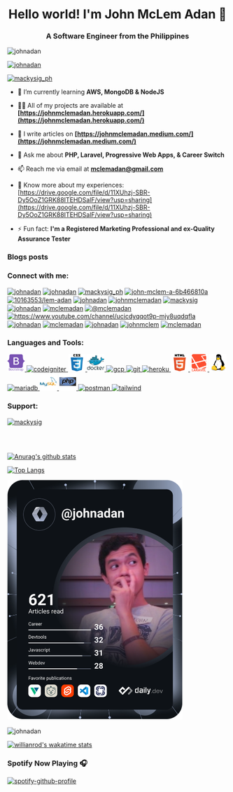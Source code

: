 <h1 align="center">Hello world! I'm John McLem Adan 👋 </h1>
<h3 align="center">A Software Engineer from the Philippines</h3>

<p align="left"> <img src="https://komarev.com/ghpvc/?username=johnadan&label=Profile%20views&color=0e75b6&style=flat" alt="johnadan" /> </p>

<p align="left"> <a href="https://github.com/ryo-ma/github-profile-trophy"><img src="https://github-profile-trophy.vercel.app/?username=johnadan" alt="johnadan" /></a> </p>

<p align="left"> <a href="https://twitter.com/mackysig_ph" target="blank"><img src="https://img.shields.io/twitter/follow/mackysig_ph?logo=twitter&style=for-the-badge" alt="mackysig_ph" /></a> </p>

- 🌱 I’m currently learning **AWS, MongoDB & NodeJS**

- 👨‍💻 All of my projects are available at **[https://johnmclemadan.herokuapp.com/](https://johnmclemadan.herokuapp.com/)**

- 📝 I write articles on **[https://johnmclemadan.medium.com/](https://johnmclemadan.medium.com/)**

- 💬 Ask me about **PHP, Laravel, Progressive Web Apps, & Career Switch**

- 📫 Reach me via email at **mclemadan@gmail.com**

- 📄 Know more about my experiences: [https://drive.google.com/file/d/11XUhzj-SBR-Dy5OoZ1GRK88ITEHDSalF/view?usp=sharing](https://drive.google.com/file/d/11XUhzj-SBR-Dy5OoZ1GRK88ITEHDSalF/view?usp=sharing)

- ⚡ Fun fact: **I'm a Registered Marketing Professional and ex-Quality Assurance Tester**

### Blogs posts
<!-- BLOG-POST-LIST:START -->
<!-- BLOG-POST-LIST:END -->

<h3 align="left">Connect with me:</h3>
<p align="left">
<a href="https://codepen.io/johnadan" target="blank"><img align="center" src="https://cdn.jsdelivr.net/npm/simple-icons@3.0.1/icons/codepen.svg" alt="johnadan" height="30" width="40" /></a>
<a href="https://dev.to/johnadan" target="blank"><img align="center" src="https://cdn.jsdelivr.net/npm/simple-icons@3.0.1/icons/dev-dot-to.svg" alt="johnadan" height="30" width="40" /></a>
<a href="https://twitter.com/mackysig_ph" target="blank"><img align="center" src="https://cdn.jsdelivr.net/npm/simple-icons@3.0.1/icons/twitter.svg" alt="mackysig_ph" height="30" width="40" /></a>
<a href="https://linkedin.com/in/john-mclem-a-6b466810a" target="blank"><img align="center" src="https://cdn.jsdelivr.net/npm/simple-icons@3.0.1/icons/linkedin.svg" alt="john-mclem-a-6b466810a" height="30" width="40" /></a>
<a href="https://stackoverflow.com/users/10163553/lem-adan" target="blank"><img align="center" src="https://cdn.jsdelivr.net/npm/simple-icons@3.0.1/icons/stackoverflow.svg" alt="10163553/lem-adan" height="30" width="40" /></a>
<a href="https://codesandbox.com/johnadan" target="blank"><img align="center" src="https://cdn.jsdelivr.net/npm/simple-icons@3.0.1/icons/codesandbox.svg" alt="johnadan" height="30" width="40" /></a>
<a href="https://fb.com/johnmclemadan" target="blank"><img align="center" src="https://cdn.jsdelivr.net/npm/simple-icons@3.0.1/icons/facebook.svg" alt="johnmclemadan" height="30" width="40" /></a>
<a href="https://instagram.com/mackysig" target="blank"><img align="center" src="https://cdn.jsdelivr.net/npm/simple-icons@3.0.1/icons/instagram.svg" alt="mackysig" height="30" width="40" /></a>
<a href="https://dribbble.com/johnadan" target="blank"><img align="center" src="https://cdn.jsdelivr.net/npm/simple-icons@3.0.1/icons/dribbble.svg" alt="johnadan" height="30" width="40" /></a>
<a href="https://www.behance.net/mclemadan" target="blank"><img align="center" src="https://cdn.jsdelivr.net/npm/simple-icons@3.0.1/icons/behance.svg" alt="mclemadan" height="30" width="40" /></a>
<a href="https://medium.com/@mclemadan" target="blank"><img align="center" src="https://cdn.jsdelivr.net/npm/simple-icons@3.0.1/icons/medium.svg" alt="@mclemadan" height="30" width="40" /></a>
<a href="https://www.youtube.com/c/https://www.youtube.com/channel/ucicdyqqot9p-mjy8uqdqfla" target="blank"><img align="center" src="https://cdn.jsdelivr.net/npm/simple-icons@3.0.1/icons/youtube.svg" alt="https://www.youtube.com/channel/ucicdyqqot9p-mjy8uqdqfla" height="30" width="40" /></a>
<a href="https://www.codechef.com/users/johnadan" target="blank"><img align="center" src="https://cdn.jsdelivr.net/npm/simple-icons@3.1.0/icons/codechef.svg" alt="johnadan" height="30" width="40" /></a>
<a href="https://www.hackerrank.com/mclemadan" target="blank"><img align="center" src="https://cdn.jsdelivr.net/npm/simple-icons@3.0.1/icons/hackerrank.svg" alt="mclemadan" height="30" width="40" /></a>
<a href="https://www.leetcode.com/johnadan" target="blank"><img align="center" src="https://cdn.jsdelivr.net/npm/simple-icons@3.0.1/icons/leetcode.svg" alt="johnadan" height="30" width="40" /></a>
<a href="https://www.hackerearth.com/johnmclem" target="blank"><img align="center" src="https://cdn.jsdelivr.net/npm/simple-icons@3.0.1/icons/hackerearth.svg" alt="johnmclem" height="30" width="40" /></a>
<a href="https://auth.geeksforgeeks.org/user/mclemadan" target="blank"><img align="center" src="https://cdn.jsdelivr.net/npm/simple-icons@3.0.1/icons/geeksforgeeks.svg" alt="mclemadan" height="30" width="40" /></a>
</p>

<h3 align="left">Languages and Tools:</h3>
<p align="left"> <a href="https://getbootstrap.com" target="_blank"> <img src="https://raw.githubusercontent.com/devicons/devicon/master/icons/bootstrap/bootstrap-plain-wordmark.svg" alt="bootstrap" width="40" height="40"/> </a> <a href="https://codeigniter.com" target="_blank"> <img src="https://cdn.worldvectorlogo.com/logos/codeigniter.svg" alt="codeigniter" width="40" height="40"/> </a> <a href="https://www.w3schools.com/css/" target="_blank"> <img src="https://raw.githubusercontent.com/devicons/devicon/master/icons/css3/css3-original-wordmark.svg" alt="css3" width="40" height="40"/> </a> <a href="https://www.docker.com/" target="_blank"> <img src="https://raw.githubusercontent.com/devicons/devicon/master/icons/docker/docker-original-wordmark.svg" alt="docker" width="40" height="40"/> </a> <a href="https://cloud.google.com" target="_blank"> <img src="https://www.vectorlogo.zone/logos/google_cloud/google_cloud-icon.svg" alt="gcp" width="40" height="40"/> </a> <a href="https://git-scm.com/" target="_blank"> <img src="https://www.vectorlogo.zone/logos/git-scm/git-scm-icon.svg" alt="git" width="40" height="40"/> </a> <a href="https://heroku.com" target="_blank"> <img src="https://www.vectorlogo.zone/logos/heroku/heroku-icon.svg" alt="heroku" width="40" height="40"/> </a> <a href="https://www.w3.org/html/" target="_blank"> <img src="https://raw.githubusercontent.com/devicons/devicon/master/icons/html5/html5-original-wordmark.svg" alt="html5" width="40" height="40"/> </a> <a href="https://laravel.com/" target="_blank"> <img src="https://raw.githubusercontent.com/devicons/devicon/master/icons/laravel/laravel-plain-wordmark.svg" alt="laravel" width="40" height="40"/> </a> <a href="https://www.linux.org/" target="_blank"> <img src="https://raw.githubusercontent.com/devicons/devicon/master/icons/linux/linux-original.svg" alt="linux" width="40" height="40"/> </a> <a href="https://mariadb.org/" target="_blank"> <img src="https://www.vectorlogo.zone/logos/mariadb/mariadb-icon.svg" alt="mariadb" width="40" height="40"/> </a> <a href="https://www.mysql.com/" target="_blank"> <img src="https://raw.githubusercontent.com/devicons/devicon/master/icons/mysql/mysql-original-wordmark.svg" alt="mysql" width="40" height="40"/> </a> <a href="https://www.php.net" target="_blank"> <img src="https://raw.githubusercontent.com/devicons/devicon/master/icons/php/php-original.svg" alt="php" width="40" height="40"/> </a> <a href="https://postman.com" target="_blank"> <img src="https://www.vectorlogo.zone/logos/getpostman/getpostman-icon.svg" alt="postman" width="40" height="40"/> </a> <a href="https://tailwindcss.com/" target="_blank"> <img src="https://www.vectorlogo.zone/logos/tailwindcss/tailwindcss-icon.svg" alt="tailwind" width="40" height="40"/> </a> </p>


<h3 align="left">Support:</h3>
<p><a href="https://www.buymeacoffee.com/mackysig"> <img align="center" src="https://cdn.buymeacoffee.com/buttons/v2/default-yellow.png" height="50" width="210" alt="mackysig" /></a></p><br><br>

[![Anurag's github stats](https://github-readme-stats.vercel.app/api?username=johnadan&count_private=true&show_icons=true&theme=material-palenight)](https://github.com/anuraghazra/github-readme-stats)

[![Top Langs](https://github-readme-stats.vercel.app/api/top-langs/?username=johnadan&show_icons=true&theme=material-palenight&layout=compact)](https://github.com/anuraghazra/github-readme-stats)

<a href="https://app.daily.dev/DailyDevTips"><img src="https://github.com/johnadan/johnadan/blob/master/devcard.svg" width="400" alt="John McLem Adan's Dev Card"/></a>

<p><img align="center" src="https://github-readme-streak-stats.herokuapp.com/?user=johnadan&show_icons=true&theme=material-palenight&layout=compact" alt="johnadan" /></p>

[![willianrod's wakatime stats](https://github-readme-stats.vercel.app/api/wakatime?username=lemadan&theme=material-palenight)](https://github.com/anuraghazra/github-readme-stats)



### Spotify Now Playing 🎧
[![spotify-github-profile](https://spotify-github-profile.vercel.app/api/view?uid=12153227175&cover_image=true&theme=default)](https://github.com/kittinan/spotify-github-profile)

